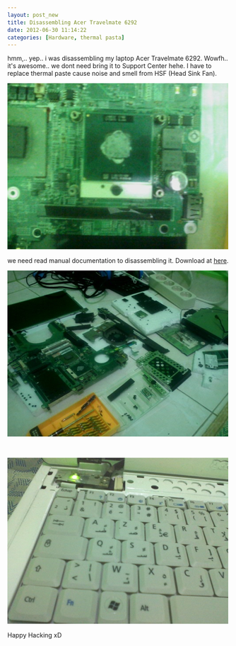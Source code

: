 ```yaml
--- 
layout: post_new
title: Disassembling Acer Travelmate 6292
date: 2012-06-30 11:14:22
categories: [Hardware, thermal pasta]
---
```


hmm,.. yep.. i was disassembling my laptop Acer Travelmate 6292. Wowfh.. it's awesome.. we dont need bring it to Support Center hehe. I have to replace thermal paste cause noise and smell from HSF (Head Sink Fan). 


<a href="/images/disassembly.jpg" target="_blank"><img src="/images/s_disassembly.jpg" border="0"></a>


we need read manual documentation to disassembling it. Download at <a href="/files/acer-computers-travelmate-6291-service-guide-travelmate-6291-6292-6231-55588be.pdf" target="_blank">here</a>.

<a href="/images/disassembly2.jpg" target="_blank"><img src="/images/s_disassembly2.jpg" border="0"></a>

<br/>

<a href="/images/newface.jpg" target="_blank"><img src="/images/s_newface.jpg" border="0"></a>


Happy Hacking xD
